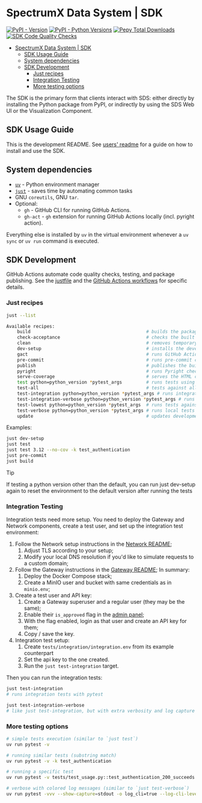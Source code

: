 # SpectrumX Data System | SDK

[![PyPI -
Version](https://img.shields.io/pypi/v/spectrumx)](https://pypi.org/project/spectrumx/)
[![PyPI - Python
Versions](https://img.shields.io/pypi/pyversions/spectrumx)](https://pypi.org/project/spectrumx/)
[![Pepy Total
Downloads](https://img.shields.io/pepy/dt/spectrumx)](https://pypi.org/project/spectrumx/)
[![SDK Code Quality
Checks](https://github.com/spectrumx/sds-code/actions/workflows/sdk-checks.yaml/badge.svg)](https://github.com/spectrumx/sds-code/actions/workflows/sdk-checks.yaml)

+ [SpectrumX Data System | SDK](#spectrumx-data-system--sdk)
    + [SDK Usage Guide](#sdk-usage-guide)
    + [System dependencies](#system-dependencies)
    + [SDK Development](#sdk-development)
        + [Just recipes](#just-recipes)
        + [Integration Testing](#integration-testing)
        + [More testing options](#more-testing-options)

The SDK is the primary form that clients interact with SDS: either directly by
installing the Python package from PyPI, or indirectly by using the SDS Web UI or the
Visualization Component.

## SDK Usage Guide

This is the development README. See [users' readme](./docs/README.md) for a guide on how
to install and use the SDK.

## System dependencies

+ [`uv`](https://docs.astral.sh/uv/getting-started/installation/) - Python environment
  manager
+ [`just`](https://github.com/casey/just#installation/) - saves time by automating
  common tasks
+ GNU `coreutils`, GNU `tar`.
+ Optional:
    + `gh` - GitHub CLI for running GitHub Actions.
    + `gh-act` - `gh` extension for running GitHub Actions locally (incl. pyright
      action).

Everything else is installed by `uv` in the virtual environment whenever a `uv sync` or
`uv run` command is executed.

## SDK Development

GitHub Actions automate code quality checks, testing, and package publishing. See the
[justfile](./justfile) and the [GitHub Actions workflows](../.github/workflows/) for
specific details.

### Just recipes

```bash
just --list
```

```bash
Available recipes:
    build                                           # builds the package and runs smoke tests on the built artifact
    check-acceptance                                # checks the built package acceptance tests
    clean                                           # removes temporary and build files
    dev-setup                                       # installs the development environment with pre-commit hooks and synced deps [alias: install]
    gact                                            # runs GitHub Actions locally
    pre-commit                                      # runs pre-commit checks locally
    publish                                         # publishes the built package to PyPI (prefer the trusted publishers method in GitHub)
    pyright                                         # runs Pyright checks locally
    serve-coverage                                  # serves the HTML coverage report at http://localhost:1313 [alias: serve]
    test python=python_version *pytest_args         # runs tests using the default dependency resolution
    test-all                                        # tests against all supported python versions and dep lower bounds (no integration tests)
    test-integration python=python_version *pytest_args # runs integration tests using the default dependency resolution
    test-integration-verbose python=python_version *pytest_args # runs integration tests in verbose mode with stdout capture; useful for debugging test failures
    test-lowest python=python_version *pytest_args  # runs tests against the lowest dependency versions
    test-verbose python=python_version *pytest_args # runs local tests in verbose mode with stdout capture; useful for debugging test failures
    update                                          # updates development dependencies and pre-commit hooks
```

Examples:

```bash
just dev-setup
just test
just test 3.12 --no-cov -k test_authentication
just pre-commit
just build
```

> [!TIP]
> If testing a python version other than the default, you can run just dev-setup
> again to reset the environment to the default version after running the tests

### Integration Testing

Integration tests need more setup. You need to deploy the Gateway and Network
components, create a test user, and set up the integration test environment:

1. Follow the Network setup instructions in the [Network README](../network/README.md);
    1. Adjust TLS according to your setup;
    2. Modify your local DNS resolution if you'd like to simulate requests to a custom
       domain;
2. Follow the Gateway instructions in the [Gateway README](../gateway/README.md); In
   summary:
    1. Deploy the Docker Compose stack;
    2. Create a MinIO user and bucket with same credentials as in `minio.env`;
3. Create a test user and API key:
    1. Create a Gateway superuser and a regular user (they may be the same);
    2. Enable their `is_approved` flag in the [admin
       panel](http://localhost:8000/admin);
    3. With the flag enabled, login as that user and create an API key for them;
    4. Copy / save the key.
4. Integration test setup:
    1. Create `tests/integration/integration.env` from its example counterpart
    2. Set the api key to the one created.
    3. Run the `just test-integration` target.

Then you can run the integration tests:

```bash
just test-integration
# runs integration tests with pytest

just test-integration-verbose
# like just test-integration, but with extra verbosity and log capture
```

### More testing options

```bash
# simple tests execution (similar to `just test`)
uv run pytest -v

# running similar tests (substring match)
uv run pytest -v -k test_authentication

# running a specific test
uv run pytest -v tests/test_usage.py::test_authentication_200_succeeds

# verbose with colored log messages (similar to `just test-verbose`)
uv run pytest -vvv --show-capture=stdout -o log_cli=true --log-cli-level=DEBUG --capture=no
```
